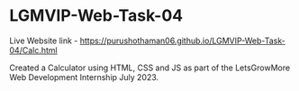 # LGMVIP-Web-Task-04

Live Website link - https://purushothaman06.github.io/LGMVIP-Web-Task-04/Calc.html

Created a Calculator using HTML, CSS and JS as part of the LetsGrowMore Web Development Internship July 2023.
